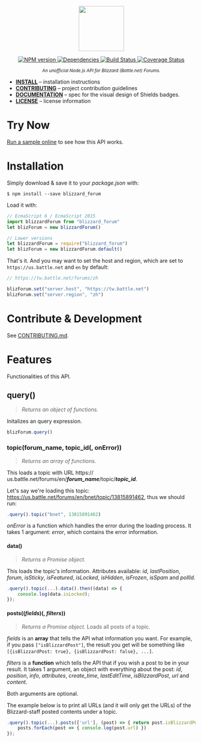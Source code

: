 <p align="center">
    <img src="https://rawgit.com/BirkhoffLee/blizzard_forum.js/master/logo.svg"
         height="120">
</p>
<p align="center">
    <!-- <a href="https://drone.birkhoff.me/BirkhoffLee/blizzard_forum.js">
        <img src="https://drone.birkhoff.me/api/badges/BirkhoffLee/blizzard_forum.js/status.svg"
             alt="Build Status" />
    </a> -->
    <a href="https://npmjs.org/package/blizzard_forum">
        <img src="https://img.shields.io/npm/v/blizzard_forum.svg"
              alt="NPM version" />
    </a>
    <!-- <a href="https://npmjs.org/package/blizzard_forum">
        <img src="https://img.shields.io/npm/dm/blizzard_forum.svg"
              alt="NPM downloads" />
    </a> -->
    <a href="https://david-dm.org/BirkhoffLee/blizzard_forum.js">
        <img src="https://david-dm.org/BirkhoffLee/blizzard_forum.js.svg"
              alt="Dependencies" />
    </a>
    <a href="https://travis-ci.org/BirkhoffLee/blizzard_forum.js">
        <img src="https://travis-ci.org/BirkhoffLee/blizzard_forum.js.svg?branch=master"
             alt="Build Status" />
    </a>
    <a href="https://codecov.io/gh/BirkhoffLee/blizzard_forum.js">
        <img src="https://codecov.io/gh/BirkhoffLee/blizzard_forum.js/branch/master/graph/badge.svg"
             alt="Coverage Status" />
    </a>
    <!-- <a href="https://coveralls.io/github/BirkhoffLee/blizzard_forum.js?branch=master">
        <img src="https://coveralls.io/repos/github/BirkhoffLee/blizzard_forum.js/badge.svg?branch=master"
             alt="Coverage Status">
    </a> -->
</p>
<p align="center">
    <sup><i>An unofficial Node.js API for Blizzard (Battle.net) Forums.</i></sup>
</p>

* **[INSTALL](#installation)** – installation instructions
* **[CONTRIBUTING](#contribute--development)** – project contribution guidelines
* **[DOCUMENTATION](#features)** – spec for the visual design of Shields badges.
* **[LICENSE](LICENSE)** – license information

# Try Now
[Run a sample online](https://goo.gl/ns39W6) to see how this API works.

# Installation
Simply download & save it to your *package.json* with:

```
$ npm install --save blizzard_forum
```

Load it with:

```js
// EcmaScript 6 / EcmaScript 2015
import blizzardForum from "blizzard_forum"
let blizForum = new blizzardForum()

// Lower versions
let blizzardForum = require("blizzard_forum")
let blizForum = new blizzardForum.default()
```

That's it. And you may want to set the host and region, which are set to `https://us.battle.net` and `en` by default:

```js
// https://tw.battle.net/forums/zh

blizForum.set("server.host", "https://tw.battle.net")
blizForum.set("server.region", "zh")
```

# Contribute & Development
See [CONTRIBUTING.md](CONTRIBUTING.md).

# Features
Functionalities of this API.

## query()
> *Returns an object of functions.*

Initalizes an query expression.

```js
blizForum.query()
```

### topic(forum_name, topic_id(, onError))
> *Returns an array of functions.*

This loads a topic with URL https://<i>&#8203;</i>us.battle.net/forums/en/<i>**forum_name**</i>/topic/<i>**topic_id**</i>.

Let's say we're loading this topic: https://us.battle.net/forums/en/bnet/topic/13815891462,
thus we should run: 

```js
.query().topic("bnet", 13815891462)
```

*onError* is a function which handles the error during the loading process.
It takes 1 argument: *error*, which contains the error information.

#### data()
> *Returns a Promise object.*

This loads the topic's information. Attributes available: *id*, *lastPosition*, *forum*, *isSticky*, *isFeatured*, *isLocked*, *isHidden*, *isFrozen*, *isSpam* and *pollId*.

```js
.query().topic(...).data().then((data) => {
    console.log(data.isLocked);
});
```

#### posts((*fields*)(, *filters*))
> *Returns a Promise object.* Loads all posts of a topic.

*fields* is an **array** that tells the API what information you want. For example, if you pass `["isBlizzardPost"]`,
the result you get will be something like `[{isBlizzardPost: true}, {isBlizzardPost: false}, ...]`.

*filters* is a **function** which tells the API that if you wish a post to be in your result. It takes 1 argument, an object
with everything about the post: *id*, *position*, *info*, *attributes*, *create_time*, *lastEditTime*, *isBlizzardPost*, *url* and *content*.

Both arguments are optional.

The example below is to print all URLs (and it will only get the URLs) of the Blizzard-staff posted contents under a topic.

```js
.query().topic(...).posts(['url'], (post) => { return post.isBlizzardPost }).then((posts) => {
    posts.forEach(post => { console.log(post.url) })
});
```
